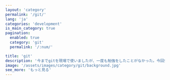 ```yaml
---
layout: 'category'
permalink: '/git/'
lang: 'ja'
categories: 'development'
is_main_category: true
pagination:
  enabled: true
  category: 'git'
  permalink: '/:num/'

title: 'git'
description: '今までgitを現場で使いましたが、一度も勉強をしたことがなかった。今回勉強をしながらその内容を記録します。'
image: '/assets/images/category/git/background.jpg'
see_more: 'もっと見る'
---
```

